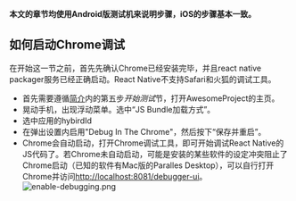 **本文的章节均使用Android版测试机来说明步骤，iOS的步骤基本一致。**

## 如何启动Chrome调试
在开始这一节之前，首先先确认Chrome已经安装完毕，并且react native packager服务已经正确启动。React Native不支持Safari和火狐的调试工具。
- 首先需要遵循[简介](./index.html)内的第五步*开始测试*节，打开AwesomeProject的主页。
- 晃动手机，出现浮动菜单。选中“JS Bundle加载方式”。
- 选中应用的hybirdId
- 在弹出设置内启用"Debug In The Chrome"，然后按下“保存并重启”。
- Chrome会自动启动，打开Chrome调试工具，即可开始调试React Native的JS代码了。若Chrome未自动启动，可能是安装的某些软件的设定冲突阻止了Chrome启动（已知的软件有Mac版的Paralles Desktop），可以自行打开Chrome并访问[http://localhost:8081/debugger-ui](http://localhost:8081/debugger-ui)。
![enable-debugging.png](./images/Snip20160503_12.png)
